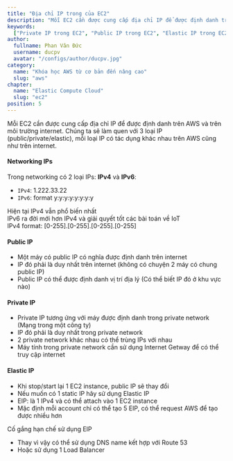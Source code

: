 ```yaml
---
title: "Địa chỉ IP trong của EC2"
description: "Mỗi EC2 cần được cung cấp địa chỉ IP để được định danh trên AWS và trên môi trường internet. Chúng ta sẽ làm quen với 3 loại IP (public/private/elastic)"
keywords:
  ["Private IP trong EC2", "Public IP trong EC2", "Elastic IP trong EC2"]
author:
  fullname: Phan Văn Đức
  username: ducpv
  avatar: "/configs/author/ducpv.jpg"
category:
  name: "Khóa học AWS từ cơ bản đến nâng cao"
  slug: "aws"
chapter:
  name: "Elastic Compute Cloud"
  slug: "ec2"
position: 5
---
```


Mỗi EC2 cần được cung cấp địa chỉ IP để được định danh trên AWS và trên môi trường internet. Chúng ta sẽ làm quen với 3 loại IP (public/private/elastic), mỗi loại IP có tác dụng khác nhau trên AWS cũng như trên internet.

#### Networking IPs

Trong networking có 2 loại IPs: **IPv4** và **IPv6**:<br/>

- `IPv4`: 1.222.33.22
- `IPv6`: format y:y:y:y:y:y:y:y

Hiện tại IPv4 vẫn phổ biến nhất<br/> IPv6 ra đời mới hơn IPv4 và giải quyết tốt các bài toán về IoT<br/> IPv4 format: [0-255].[0-255].[0-255].[0-255]

#### Public IP

- Một máy có public IP có nghĩa được định danh trên internet
- IP đó phải là duy nhất trên internet (không có chuyện 2 máy có chung public IP)
- Public IP có thể được định danh vị trí địa lý (Có thể biết IP đó ở khu vực nào)

#### Private IP

- Private IP tương ứng với máy được định danh trong private network (Mạng trong một công ty)
- IP đó phải là duy nhất trong private network
- 2 private network khác nhau có thể trùng IPs với nhau
- Máy tính trong private network cần sử dụng Internet Getway để có thể truy cập internet

#### Elastic IP

- Khi stop/start lại 1 EC2 instance, public IP sẽ thay đổi
- Nếu muốn có 1 static IP hãy sử dụng Elastic IP
- EIP: là 1 IPv4 và có thể attach vào 1 EC2 instance
- Mặc định mỗi account chỉ có thể tạo 5 EIP, có thể request AWS để tạo được nhiều hơn

<content-note>
Cố gắng hạn chế sử dụng EIP
<ul>
  <li>Thay vì vậy có thể sử dụng DNS name kết hợp với Route 53</li>
  <li>Hoặc sử dụng 1 Load Balancer</li>
<ul>
</content-note>
